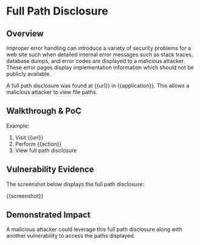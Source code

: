 # Full Path Disclosure

## Overview
<!--
Provide a 1-2 sentence description - see http://cveproject.github.io/docs/content/key-details-phrasing.pdf for tips

This format is a good guide:
[VULNTYPE] in [COMPONENT] in [APPLICATION] allows [ATTACKER] to [IMPACT] via [VECTOR] 
-->

Improper error handling can introduce a variety of security problems for a web site such when detailed internal error messages such as stack traces, database dumps, and error codes are displayed to a malicious attacker. These error pages display implementation information which should not be publicly available. 

A full path disclosure was found at {{url}} in {{application}}. This allows a malicious attacker to view file paths.

## Walkthrough & PoC
<!--
Provide a step-by-step walkthrough on how to access the vulnerable injection point, and how to exploit the vulnerability.
Adding a dot-pointed walkthrough with relevant screenshots will speed triage time and result in faster rewards!
-->

Example:

1. Visit {{url}}
1. Perform {{action}}
1. View full path disclosure
   
## Vulnerability Evidence
<!--
Your submission MUST include evidence of the vulnerability and not be theoretical in nature.

For an SQL Injection vulnerability, please include specific NON-PII information discovered in the database, such as Database Version, a listing of database tables, or an injected 'sleep' payload.

You may present your evidence as output from a tool such as SQLMap, unless the program forbids the use of these tools, and it may be in the format of terminal output, screenshots, or video.

**DO NOT ACCESS PII**
-->

The screenshot below displays the full path disclosure:

{{screenshot}}

## Demonstrated Impact
<!--
Demonstrating access to data other than the database version or database tables is NOT permitted without explicit permission from the program.
**DO NOT ACCESS PII**

A malicious attacker could ...
--> 

A malicious attacker could leverage this full path disclosure along with another vulnerability to access the paths displayed.
